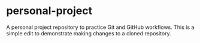 # personal-project
A personal project repository to practice Git and GitHub workflows.
This is a simple edit to demonstrate making changes to a cloned repository.
